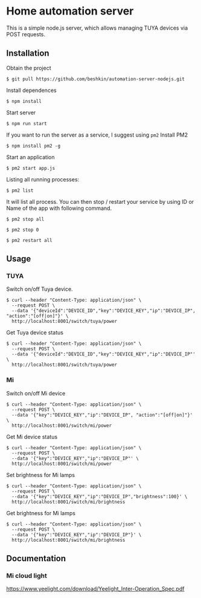 # Home automation server

This is a simple node.js server, which allows managing TUYA devices via POST requests.
## Installation
Obtain the project
```shell script
$ git pull https://github.com/beshkin/automation-server-nodejs.git
```
Install dependences
```shell script
$ npm install
```
Start server
```shell script
$ npm run start
```
If you want to run the server as a service, I suggest using ``pm2``
Install PM2

```shell script
$ npm install pm2 -g
```
Start an application

```shell script
$ pm2 start app.js
```

Listing all running processes:

```shell script
$ pm2 list
```
It will list all process. You can then stop / restart your service by using ID or Name of the app with following command.

```shell script
$ pm2 stop all
```
```shell script
$ pm2 stop 0
```
```shell script
$ pm2 restart all
```

## Usage
### TUYA
Switch on/off Tuya device.
```shell script
$ curl --header "Content-Type: application/json" \
  --request POST \
  --data '{"deviceId":"DEVICE_ID","key":"DEVICE_KEY","ip":"DEVICE_IP", "action":"[off|on]"}' \
  http://localhost:8001/switch/tuya/power
```

Get Tuya device status
```shell script
$ curl --header "Content-Type: application/json" \
  --request POST \
  --data '{"deviceId":"DEVICE_ID","key":"DEVICE_KEY","ip":"DEVICE_IP"' \
  http://localhost:8001/switch/tuya/power
```

### Mi
Switch on/off Mi device
```shell script
$ curl --header "Content-Type: application/json" \
  --request POST \
  --data '{"key":"DEVICE_KEY","ip":"DEVICE_IP", "action":"[off|on]"}' \
  http://localhost:8001/switch/mi/power
```
Get Mi device status
```shell script
$ curl --header "Content-Type: application/json" \
  --request POST \
  --data '{"key":"DEVICE_KEY","ip":"DEVICE_IP"' \
  http://localhost:8001/switch/mi/power
```
Set brightness for Mi lamps
```shell script
$ curl --header "Content-Type: application/json" \
  --request POST \
  --data '{"key":"DEVICE_KEY","ip":"DEVICE_IP","brightness":100}' \ 
  http://localhost:8001/switch/mi/brightness
```
Get brightness for Mi lamps
```shell script
$ curl --header "Content-Type: application/json" \
  --request POST \
  --data '{"key":"DEVICE_KEY","ip":"DEVICE_IP"}' \ 
  http://localhost:8001/switch/mi/brightness
```

## Documentation
### Mi cloud light
https://www.yeelight.com/download/Yeelight_Inter-Operation_Spec.pdf
